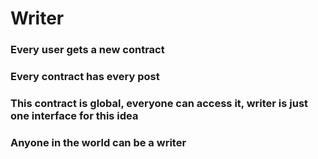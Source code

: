 # Writer

### Every user gets a new contract
### Every contract has every post
### This contract is global, everyone can access it, writer is just one interface for this idea
### Anyone in the world can be a writer

